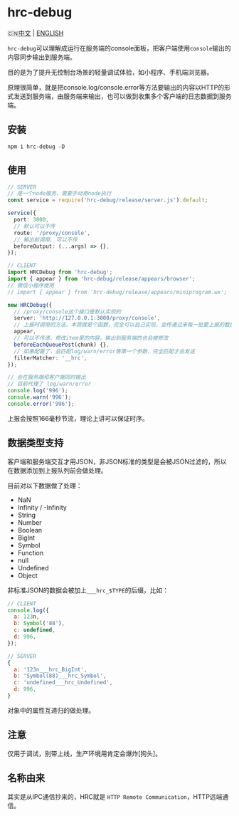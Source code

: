 # hrc-debug

🇨🇳[中文](https://github.com/hiNISAL/hrc-debug#hrc-debug) | [ENGLISH](https://github.com/hiNISAL/hrc-debug/blob/main/readme-en.md)

`hrc-debug`可以理解成运行在服务端的console面板，把客户端使用`console`输出的内容同步输出到服务端。

目的是为了提升无控制台场景的轻量调试体验，如小程序、手机端浏览器。

原理很简单，就是把console.log/console.error等方法要输出的内容以HTTP的形式发送到服务端，由服务端来输出，也可以做到收集多个客户端的日志数据到服务端。

## 安装

```shell
npm i hrc-debug -D
```

## 使用

```typescript
// SERVER
// 是一个node服务，需要手动用node执行
const service = require('hrc-debug/release/server.js').default;

service({
  port: 3000,
  // 默认可以不传
  route: '/proxy/console',
  // 输出前调用, 可以不传
  beforeOutput: (...args) => {},
});
```

```typescript
// CLIENT
import HRCDebug from 'hrc-debug';
import { appear } from 'hrc-debug/release/appears/browser';
// 微信小程序使用
// import { appear } from 'hrc-debug/release/appears/miniprogram.wx';

new HRCDebug({
  // /proxy/console这个接口是默认实现的
  server: 'http://127.0.0.1:3000/proxy/console',
  // 上报时调用的方法，本质就是个函数，完全可以自己实现，会传递过来每一批要上报的数据
  appear,
  // 可以不传递，修改item里的内容，输出到服务端的也会被修改
  beforeEachQueuePost(chunk) {},
  // 如果配置了，会匹配log/warn/error等第一个参数，完全匹配才会发送
  filterMatcher: '__hrc',
});

// 会在服务端和客户端同时输出
// 目前代理了 log/warn/error
console.log('996');
console.warn('996');
console.error('996');
```

上报会按照166毫秒节流，理论上讲可以保证时序。

## 数据类型支持

客户端和服务端交互才用JSON，非JSON标准的类型是会被JSON过滤的，所以在数据添加到上报队列前会做处理。

目前对以下数据做了处理：

- NaN
- Infinity / -Infinity
- String
- Number
- Boolean
- BigInt
- Symbol
- Function
- null
- Undefined
- Object

非标准JSON的数据会被加上`___hrc_$TYPE`的后缀，比如：

```js
// CLIENT
console.log({
  a: 123n,
  b: Symbol('88'),
  c: undefined,
  d: 996,
});

// SERVER
{
  a: '123n___hrc_BigInt',
  b: 'Symbol(88)___hrc_Symbol',
  c: 'undefined___hrc_Undefined',
  d: 996,
}
```

对象中的属性互递归的做处理。

## 注意

仅用于调试，别带上线，生产环境用肯定会爆炸[狗头]。

## 名称由来

其实是从IPC通信抄来的，HRC就是 `HTTP Remote Communication`，HTTP远端通信。
